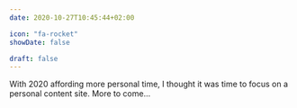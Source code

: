 ```yaml
---
date: 2020-10-27T10:45:44+02:00

icon: "fa-rocket"
showDate: false

draft: false
---
```

With 2020 affording more personal time, I thought it was time to focus on a personal content site.  More to come...